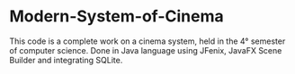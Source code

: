 # Modern-System-of-Cinema
This code is a complete work on a cinema system, held in the 4° semester of computer science. Done in Java language using JFenix, JavaFX Scene Builder and integrating SQLite.

